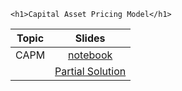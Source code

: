 
~~~
<h1>Capital Asset Pricing Model</h1>
~~~

Topic | Slides
:-----: | :--------:
CAPM    | [notebook](../lecture11_noSol_pluto)
        | [Partial Solution](../notebooks/lecture_11/lecture_11_wSol_partial_html.html)
<!--  -->

